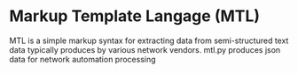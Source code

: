 # Markup Template Langage (MTL)
MTL is a simple markup syntax for extracting data from semi-structured text data typically produces by various network vendors. mtl.py produces json data for network automation processing
